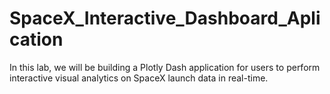 # SpaceX_Interactive_Dashboard_Aplication
In this lab, we will be building a Plotly Dash application for users to perform interactive visual analytics on SpaceX launch data in real-time.
